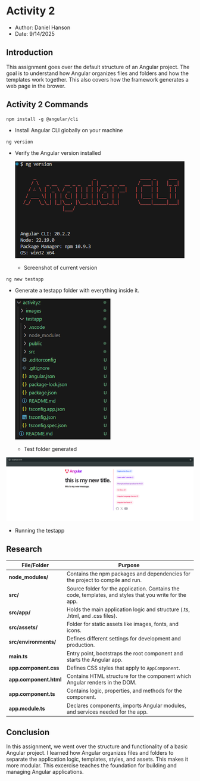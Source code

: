 # Activity 2

- Author: Daniel Hanson
- Date: 9/14/2025

## Introduction

This assignment goes over the default structure of an Angular project. The goal is to understand how Angular organizes files and folders and how the templates work together. This also covers how the framework generates a web page in the brower. 

## Activity 2 Commands
```
npm install -g @angular/cli
```
- Install Angular CLI globally on your machine


```
ng version
```
- Verify the Angular version installed

    ![Angular Version](images/angularVersion.png)
    - Screenshot of current version


```
ng new testapp
```
- Generate a testapp folder with everything inside it.

    ![Test App Folder](images/testAppFolder.png)
    - Test folder generated



![Test app wep page](images/testAppWebPage.png)
- Running the testapp

## Research


| File/Folder          | Purpose                                                                 |
|----------------------|-------------------------------------------------------------------------|
| **node_modules/**    | Contains the npm packages and dependencies for the project to compile and run. |
| **src/**             | Source folder for the application. Contains the code, templates, and styles that you write for the app. |
| **src/app/**         | Holds the main application logic and structure (.ts, .html, and .css files). |
| **src/assets/**      | Folder for static assets like images, fonts, and icons. |
| **src/environments/**| Defines different settings for development and production. |
| **main.ts**          | Entry point, bootstraps the root component and starts the Angular app. |
| **app.component.css**| Defines CSS styles that apply to `AppComponent`. |
| **app.component.html**| Contains HTML structure for the component which Angular renders in the DOM. |
| **app.component.ts** | Contains logic, properties, and methods for the component. |
| **app.module.ts**    | Declares components, imports Angular modules, and services needed for the app. |




## Conclusion

In this assignment, we went over the structure and functionality of a basic Angular project. I learned how Angular organizes files and folders to separate the application logic, templates, styles, and assets. This makes it more modular. This excercise teaches the foundation for building and managing Angular applications. 